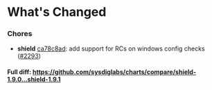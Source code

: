 # What's Changed

### Chores
- **shield** [ca78c8ad](https://github.com/sysdiglabs/charts/commit/ca78c8adc1a1b4c20f151fe6a2cad289e0daccd9): add support for RCs on windows config checks ([#2293](https://github.com/sysdiglabs/charts/issues/2293))
#### Full diff: https://github.com/sysdiglabs/charts/compare/shield-1.9.0...shield-1.9.1
